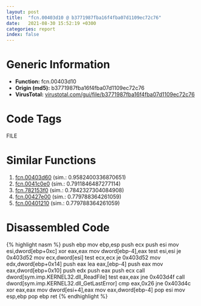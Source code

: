 ```yaml
---
layout: post
title:  "fcn.00403d10 @ b3771987fba16f4fba07d1109ec72c76"
date:   2021-08-30 15:52:19 +0300
categories: report
index: false
---
```


# Generic Information
- **Function:** fcn.00403d10
- **Origin (md5):** b3771987fba16f4fba07d1109ec72c76
- **VirusTotal:** [virustotal.com/gui/file/b3771987fba16f4fba07d1109ec72c76][virustotal_ref]

# Code Tags
<span class="tag" id="FILE">FILE</span>


# Similar Functions

1. [fcn.00403d60][similar_1_ref] (sim.: 0.9582400336870651)
2. [fcn.0041c0e0][similar_2_ref] (sim.: 0.7911846487277114)
3. [fcn.782153f0][similar_3_ref] (sim.: 0.7842327304084908)
4. [fcn.00427e00][similar_4_ref] (sim.: 0.779788364261059)
5. [fcn.00401210][similar_5_ref] (sim.: 0.779788364261059)


# Disassembled Code

{% highlight nasm %}
push ebp
mov ebp,esp
push ecx
push esi
mov esi,dword[ebp+0xc]
xor eax,eax
mov dword[ebp-4],eax
test esi,esi
je 0x403d52
mov ecx,dword[esi]
test ecx,ecx
je 0x403d52
mov edx,dword[ebp+0x14]
push eax
lea eax,[ebp-4]
push eax
mov eax,dword[ebp+0x10]
push edx
push eax
push ecx
call dword[sym.imp.KERNEL32.dll_ReadFile]
test eax,eax
jne 0x403d4f
call dword[sym.imp.KERNEL32.dll_GetLastError]
cmp eax,0x26
jne 0x403d4c
xor eax,eax
mov dword[esi+4],eax
mov eax,dword[ebp-4]
pop esi
mov esp,ebp
pop ebp
ret
{% endhighlight %}


[similar_1_ref]: /report/fcn.00403d60@b3771987fba16f4fba07d1109ec72c76
[similar_2_ref]: /report/fcn.0041c0e0@e2ba7f10eb234338a49853c34d7d9c56
[similar_3_ref]: /report/fcn.782153f0@ebea46c6b17785efc2ebcb24ad99656c
[similar_4_ref]: /report/fcn.00427e00@279a61b1e76da49531f1f16fd1102a2d
[similar_5_ref]: /report/fcn.00401210@be7fba7cc724acf4ae2900d99e0fc9c3
[virustotal_ref]: https://www.virustotal.com/gui/file/b3771987fba16f4fba07d1109ec72c76